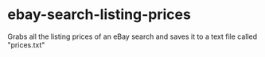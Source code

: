 # ebay-search-listing-prices
Grabs all the listing prices of an eBay search and saves it to a text file called "prices.txt"
